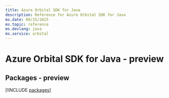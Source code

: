 ```yaml
---
title: Azure Orbital SDK for Java
description: Reference for Azure Orbital SDK for Java
ms.date: 09/25/2025
ms.topic: reference
ms.devlang: java
ms.service: orbital
---
```

# Azure Orbital SDK for Java - preview
## Packages - preview
[!INCLUDE [packages](orbital-index.md)]